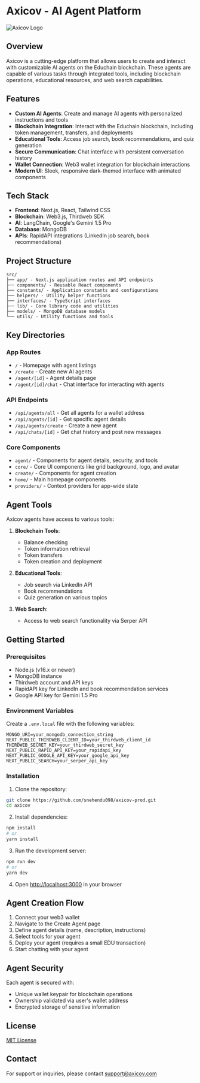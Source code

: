 # Axicov - AI Agent Platform

![Axicov Logo](public/logo.png)

## Overview

Axicov is a cutting-edge platform that allows users to create and interact with customizable AI agents on the Educhain blockchain. These agents are capable of various tasks through integrated tools, including blockchain operations, educational resources, and web search capabilities.

## Features

- **Custom AI Agents**: Create and manage AI agents with personalized instructions and tools
- **Blockchain Integration**: Interact with the Educhain blockchain, including token management, transfers, and deployments
- **Educational Tools**: Access job search, book recommendations, and quiz generation
- **Secure Communication**: Chat interface with persistent conversation history
- **Wallet Connection**: Web3 wallet integration for blockchain interactions
- **Modern UI**: Sleek, responsive dark-themed interface with animated components

## Tech Stack

- **Frontend**: Next.js, React, Tailwind CSS
- **Blockchain**: Web3.js, Thirdweb SDK
- **AI**: LangChain, Google's Gemini 1.5 Pro
- **Database**: MongoDB
- **APIs**: RapidAPI integrations (LinkedIn job search, book recommendations)

## Project Structure

```
src/
├── app/ - Next.js application routes and API endpoints
├── components/ - Reusable React components
├── constants/ - Application constants and configurations
├── helpers/ - Utility helper functions
├── interfaces/ - TypeScript interfaces
├── lib/ - Core library code and utilities
├── models/ - MongoDB database models
└── utils/ - Utility functions and tools
```

## Key Directories

### App Routes

- `/` - Homepage with agent listings
- `/create` - Create new AI agents
- `/agent/[id]` - Agent details page
- `/agent/[id]/chat` - Chat interface for interacting with agents

### API Endpoints

- `/api/agents/all` - Get all agents for a wallet address
- `/api/agents/[id]` - Get specific agent details
- `/api/agents/create` - Create a new agent
- `/api/chats/[id]` - Get chat history and post new messages

### Core Components

- `agent/` - Components for agent details, security, and tools
- `core/` - Core UI components like grid background, logo, and avatar
- `create/` - Components for agent creation
- `home/` - Main homepage components
- `providers/` - Context providers for app-wide state

## Agent Tools

Axicov agents have access to various tools:

1. **Blockchain Tools**:

   - Balance checking
   - Token information retrieval
   - Token transfers
   - Token creation and deployment

2. **Educational Tools**:

   - Job search via LinkedIn API
   - Book recommendations
   - Quiz generation on various topics

3. **Web Search**:
   - Access to web search functionality via Serper API

## Getting Started

### Prerequisites

- Node.js (v16.x or newer)
- MongoDB instance
- Thirdweb account and API keys
- RapidAPI key for LinkedIn and book recommendation services
- Google API key for Gemini 1.5 Pro

### Environment Variables

Create a `.env.local` file with the following variables:

```
MONGO_URI=your_mongodb_connection_string
NEXT_PUBLIC_THIRDWEB_CLIENT_ID=your_thirdweb_client_id
THIRDWEB_SECRET_KEY=your_thirdweb_secret_key
NEXT_PUBLIC_RAPID_API_KEY=your_rapidapi_key
NEXT_PUBLIC_GOOGLE_API_KEY=your_google_api_key
NEXT_PUBLIC_SEARCH=your_serper_api_key
```

### Installation

1. Clone the repository:

```bash
git clone https://github.com/snehendu098/axicov-prod.git
cd axicov
```

2. Install dependencies:

```bash
npm install
# or
yarn install
```

3. Run the development server:

```bash
npm run dev
# or
yarn dev
```

4. Open [http://localhost:3000](http://localhost:3000) in your browser

## Agent Creation Flow

1. Connect your web3 wallet
2. Navigate to the Create Agent page
3. Define agent details (name, description, instructions)
4. Select tools for your agent
5. Deploy your agent (requires a small EDU transaction)
6. Start chatting with your agent

## Agent Security

Each agent is secured with:

- Unique wallet keypair for blockchain operations
- Ownership validated via user's wallet address
- Encrypted storage of sensitive information

## License

[MIT License](LICENSE)

## Contact

For support or inquiries, please contact [support@axicov.com](mailto:support@axicov.com)
